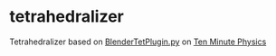 # tetrahedralizer
Tetrahedralizer based on [BlenderTetPlugin.py](https://github.com/matthias-research/pages/blob/master/tenMinutePhysics/BlenderTetPlugin.py) on [Ten Minute Physics](https://matthias-research.github.io/pages/tenMinutePhysics/index.html)
